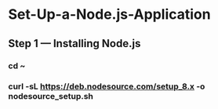 # Set-Up-a-Node.js-Application


## Step 1 — Installing Node.js
### cd ~
### curl -sL https://deb.nodesource.com/setup_8.x -o nodesource_setup.sh


